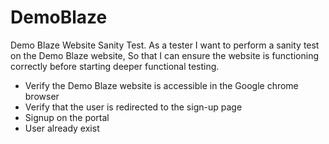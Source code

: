 # DemoBlaze
Demo Blaze Website Sanity Test. As a tester I want to perform a sanity test on the Demo Blaze website, So that I can ensure the website is functioning correctly before starting deeper functional testing.
- Verify the Demo Blaze website is accessible in the Google chrome browser
- Verify that the user is redirected to the sign-up page
- Signup on the portal
- User already exist
